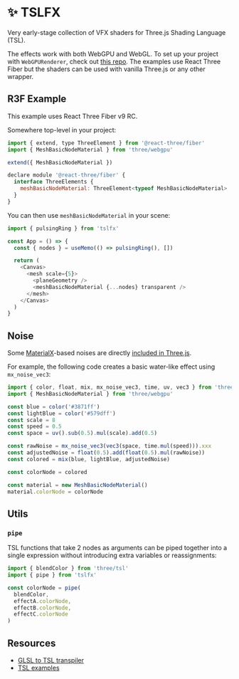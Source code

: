 # ✨ TSLFX

Very early-stage collection of VFX shaders for Three.js Shading Language (TSL).

The effects work with both WebGPU and WebGL. To set up your project with `WebGPURenderer`, check out [this repo](https://github.com/verekia/three-gpu-ecosystem-tests). The examples use React Three Fiber but the shaders can be used with vanilla Three.js or any other wrapper.

## R3F Example

This example uses React Three Fiber v9 RC.

Somewhere top-level in your project:

```jsx
import { extend, type ThreeElement } from '@react-three/fiber'
import { MeshBasicNodeMaterial } from 'three/webgpu'

extend({ MeshBasicNodeMaterial })

declare module '@react-three/fiber' {
  interface ThreeElements {
    meshBasicNodeMaterial: ThreeElement<typeof MeshBasicNodeMaterial>
  }
}
```

You can then use `meshBasicNodeMaterial` in your scene:

```js
import { pulsingRing } from 'tslfx'

const App = () => {
  const { nodes } = useMemo(() => pulsingRing(), [])

  return (
    <Canvas>
      <mesh scale={5}>
        <planeGeometry />
        <meshBasicNodeMaterial {...nodes} transparent />
      </mesh>
    </Canvas>
  )
}
```

## Noise

Some [MaterialX](https://materialx.org/)-based noises are directly [included in Three.js](https://github.com/mrdoob/three.js/blob/master/examples/webgpu_materialx_noise.html).

For example, the following code creates a basic water-like effect using `mx_noise_vec3`:

```js
import { color, float, mix, mx_noise_vec3, time, uv, vec3 } from 'three/tsl'
import { MeshBasicNodeMaterial } from 'three/webgpu'

const blue = color('#3871ff')
const lightBlue = color('#579dff')
const scale = 8
const speed = 0.5
const space = uv().sub(0.5).mul(scale).add(0.5)

const rawNoise = mx_noise_vec3(vec3(space, time.mul(speed))).xxx
const adjustedNoise = float(0.5).add(float(0.5).mul(rawNoise))
const colored = mix(blue, lightBlue, adjustedNoise)

const colorNode = colored

const material = new MeshBasicNodeMaterial()
material.colorNode = colorNode
```

## Utils

### `pipe`

TSL functions that take 2 nodes as arguments can be piped together into a single expression without introducing extra variables or reassignments:

```js
import { blendColor } from 'three/tsl'
import { pipe } from 'tslfx'

const colorNode = pipe(
  blendColor,
  effectA.colorNode,
  effectB.colorNode,
  effectC.colorNode
)
```

## Resources

- [GLSL to TSL transpiler](https://threejs.org/examples/?q=webgpu#webgpu_tsl_transpiler)
- [TSL examples](https://threejs.org/examples/?q=tsl)
